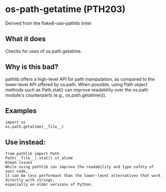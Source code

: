 # os-path-getatime (PTH203)
Derived from the flake8-use-pathlib linter.
## What it does
Checks for uses of os.path.getatime.
## Why is this bad?
pathlib offers a high-level API for path manipulation, as compared to
the lower-level API offered by os.path.
When possible, using Path object methods such as Path.stat() can
improve readability over the os.path module's counterparts (e.g.,
os.path.getatime()).
## Examples
```
import os
os.path.getatime(__file__)
```
## Use instead:
```
from pathlib import Path
Path(__file__).stat().st_atime
Known issues
While using pathlib can improve the readability and type safety of your code,
it can be less performant than the lower-level alternatives that work directly with strings,
especially on older versions of Python.
```